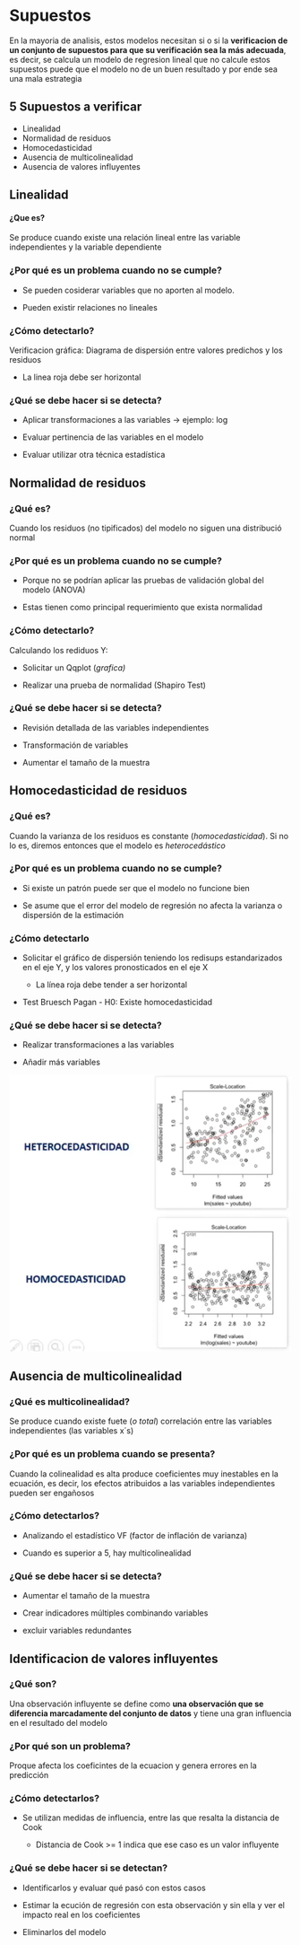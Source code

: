 # Supuestos

En la mayoria de analisis, estos modelos necesitan si o si la **verificacion de un conjunto de supuestos para que su verificación sea la más adecuada**, es decir, se calcula un modelo de regresion lineal que no calcule estos supuestos puede que el modelo no de un buen resultado y por ende sea una mala estrategia

## 5 Supuestos a verificar

-   Linealidad
-   Normalidad de residuos
-   Homocedasticidad
-   Ausencia de multicolinealidad
-   Ausencia de valores influyentes

## Linealidad

#### **¿Que es?**

Se produce cuando existe una relación lineal entre las variable independientes y la variable dependiente

### ¿Por qué es un problema cuando no se cumple?

-   Se pueden cosiderar variables que no aporten al modelo.

-   Pueden existir relaciones no lineales

### ¿Cómo detectarlo?

Verificacion gráfica: Diagrama de dispersión entre valores predichos y los residuos

-   La linea roja debe ser horizontal

### ¿Qué se debe hacer si se detecta?

-   Aplicar transformaciones a las variables -\> ejemplo: log

-   Evaluar pertinencia de las variables en el modelo

-   Evaluar utilizar otra técnica estadística

## Normalidad de residuos

### ¿Qué es?

Cuando los residuos (no tipificados) del modelo no siguen una distribució normal

### ¿Por qué es un problema cuando no se cumple?

-   Porque no se podrían aplicar las pruebas de validación global del modelo (ANOVA)

-   Estas tienen como principal requerimiento que exista normalidad

### ¿Cómo detectarlo?

Calculando los rediduos Y:

-   Solicitar un Qqplot (*grafica)*

-   Realizar una prueba de normalidad (Shapiro Test)

### ¿Qué se debe hacer si se detecta?

-   Revisión detallada de las variables independientes

-   Transformación de variables

-   Aumentar el tamaño de la muestra

## Homocedasticidad de residuos

### ¿Qué es?

Cuando la varianza de los residuos es constante (*homocedasticidad*). Si no lo es, diremos entonces que el modelo es *heterocedástico*

### ¿Por qué es un problema cuando no se cumple?

-   Si existe un patrón puede ser que el modelo no funcione bien

-   Se asume que el error del modelo de regresión no afecta la varianza o dispersión de la estimación

### ¿Cómo detectarlo

-   Solicitar el gráfico de dispersión teniendo los redisups estandarizados en el eje Y, y los valores pronosticados en el eje X

    -   La línea roja debe tender a ser horizontal

-   Test Bruesch Pagan - H0: Existe homocedasticidad

### ¿Qué se debe hacer si se detecta?

-   Realizar transformaciones a las variables

-   Añadir más variables

![](homocedasticidad.PNG)

## Ausencia de multicolinealidad

### ¿Qué es multicolinealidad?

Se produce cuando existe fuete (*o total*) correlación entre las variables independientes (las variables x´s)

### ¿Por qué es un problema cuando se presenta?

Cuando la colinealidad es alta produce coeficientes muy inestables en la ecuación, es decir, los efectos atribuidos a las variables independientes pueden ser engañosos

### ¿Cómo detectarlos?

-   Analizando el estadístico VF (factor de inflación de varianza)

-   Cuando es superior a 5, hay multicolinealidad

### ¿Qué se debe hacer si se detecta?

-   Aumentar el tamaño de la muestra

-   Crear indicadores múltiples combinando variables

-   excluir variables redundantes

## Identificacion de valores influyentes

### ¿Qué son?

Una observación influyente se define como **una observación que se diferencia marcadamente del conjunto de datos** y tiene una gran influencia en el resultado del modelo

### ¿Por qué son un problema?

Proque afecta los coeficintes de la ecuacion y genera errores en la predicción

### ¿Cómo detectarlos?

-   Se utilizan medidas de influencia, entre las que resalta la distancia de Cook

    -   Distancia de Cook \>= 1 indica que ese caso es un valor influyente

### ¿Qué se debe hacer si se detectan?

-   Identificarlos y evaluar qué pasó con estos casos

-   Estimar la ecución de regresión con esta observación y sin ella y ver el impacto real en los coeficientes

-   Eliminarlos del modelo
